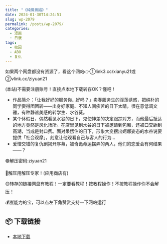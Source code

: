 ```yaml
---
title: "《純情男娼》"
date: 2024-01-30T14:24:51
slug: wp-2079
permalink: /posts/wp-2079/
categories:
  - 漫画
  - 日漫
tags:
  - 校园
  - ABO
  - 复仇
---
```


如果两个网盘都没有资源了，看这个网站👉①link3.cc/xianyu21或②vlink.cc/ziyuan21

(本站)不需要注册账号！直接点本地下载转存OK？懂吧！

*   作品简介：「让我好好的服务你…好吗？」卖春服务生的淫荡诱惑，把纯朴的同学耍得团团转——出身好家庭、不知人间疾苦的日下太晴，很在意低调文雅，有种静谧美感的转学生．水谷葵。
*   某个休假日，偶然看见水谷的日下，鬼使神差的决定跟踪对方，而他最后抵达的地方竟然是风化场所。在店里见到水谷的日下被邀请到包厢，还被口交舔到高潮，当成是封口费。面对呆愣住的日下，形象大变摆出婀娜姿态的水谷说要提供「社会观摩」，刻意让他观看自己与客人的行为…
*   爱憎交错的复仇剧揭开序幕，被奇诡命运摆弄的两人，他们的恋爱会有何结果——？

🟢解压密码:ziyuan21

🔵解压用解压专家！(应用商店有)

🟡转存的链接网盘有教程！一定要看教程！按教程操作！不按教程操作你不会解压！

💰🈶能力的宝，可以点左下角赞赏支持一下网站运行

## 📦 下载链接
- [本地下载](https://blziyuan21.com/pay-download/2079?key=4150fb72a9&down_id=0)

